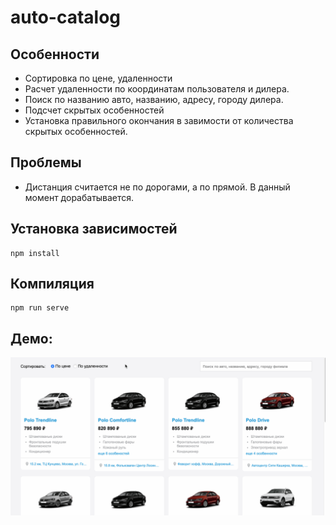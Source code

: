 # auto-catalog

## Особенности
- Сортировка по цене, удаленности
- Расчет удаленности по координатам пользователя и дилера.
- Поиск по названию авто, названию, адресу, городу дилера.
- Подсчет скрытых особенностей
- Установка правильного окончания в завимости от количества скрытых особенностей.

## Проблемы
- Дистанция считается не по дорогами, а по прямой. В данный момент дорабатывается.

## Установка зависимостей
```
npm install
```

## Компиляция
```
npm run serve
```

## Демо:

![Demo .gif](src//assets/demo-auto-catalog.gif)